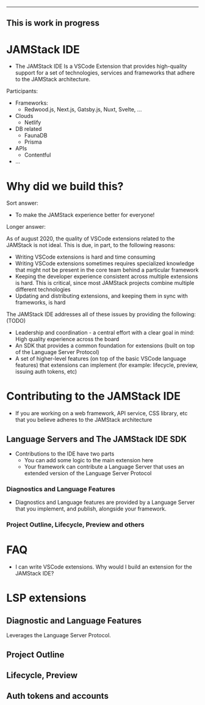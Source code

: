 ----
This is work in progress
----

# JAMStack IDE

* The JAMStack IDE Is a VSCode Extension that provides high-quality support for a set of technologies, services and frameworks that adhere to the JAMStack architecture.

Participants:

* Frameworks:
  * Redwood.js, Next.js, Gatsby.js, Nuxt, Svelte, ...
* Clouds
  * Netlify
* DB related
  * FaunaDB
  * Prisma
* APIs
  * Contentful
* ...

# Why did we build this?

Sort answer:
* To make the JAMStack experience better for everyone!

Longer answer:

As of august 2020, the quality of VSCode extensions related to the JAMStack is not ideal.
This is due, in part, to the following reasons:

* Writing VSCode extensions is hard and time consuming
* Writing VSCode extensions sometimes requires specialized knowledge that might not be present in the core team behind a particular framework
* Keeping the developer experience consistent across multiple extensions is hard. This is critical, since most JAMStack projects combine multiple different technologies
* Updating and distributing extensions, and keeping them in sync with frameworks, is hard

The JAMStack IDE addresses all of these issues by providing the following: (TODO)

* Leadership and coordination - a central effort with a clear goal in mind: High quality experience across the board
* An SDK that provides a common foundation for extensions (built on top of the Language Server Protocol)
* A set of higher-level features (on top of the basic VSCode language features) that extensions can implement (for example: lifecycle, preview, issuing auth tokens, etc)

# Contributing to the JAMStack IDE

* If you are working on a web framework, API service, CSS library, etc that you believe adheres to the JAMStack architecture

## Language Servers and The JAMStack IDE SDK

* Contributions to the IDE have two parts
  * You can add some logic to the main extension here
  * Your framework can contribute a Language Server that uses an extended version of the Language Server Protocol

### Diagnostics and Language Features

* Diagnostics and Language features are provided by a Language Server that you implement, and publish, alongside your framework.


### Project Outline, Lifecycle, Preview and others


# FAQ

* I can write VSCode extensions. Why would I build an extension for the JAMStack IDE?

# LSP extensions

## Diagnostic and Language Features

Leverages the Language Server Protocol.

## Project Outline

## Lifecycle, Preview

## Auth tokens and accounts



